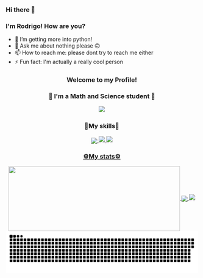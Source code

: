 ### Hi there 👋
### I'm Rodrigo! How are you?

- 🌱 I’m getting more into python!
- 💬 Ask me about nothing please 🙃
- 📫 How to reach me: please dont try to reach me either
- ⚡ Fun fact: I'm actually a really cool person

<div align='center'>

### Welcome to my Profile!
### 👾 I'm a Math and Science student 👾 <br/>

<img src="https://user-images.githubusercontent.com/73097560/115834477-dbab4500-a447-11eb-908a-139a6edaec5c.gif">
  
### 🚀My skills🚀

</a>
<a href="https://github.com/Rodtx21">
  <img align="center" src="https://img.shields.io/badge/Python-3776AB?style=for-the-badge&logo=python&logoColor=white" />
</a>

</a>
<a href="https://githu.bom/Rodtx21">
  <img align"center" src="https://img.shields.io/badge/C-00599C?style=for-the-badge&logo=c&logoColor=white" />


<img src="https://user-images.githubusercontent.com/73097560/115834477-dbab4500-a447-11eb-908a-139a6edaec5c.gif"> 

### ⚙️My stats⚙️

<a href="https://github.com/Pepyn0/github-readme-stats">
  <img width=450 height=170 align="center" src="https://github-readme-stats.vercel.app/api?username=Rodtx21&theme=midnight-purple&show_icons=true&bg_color=0D1117&hide_border=true" />
</a>
<a href="https://github.com/Rodtx21">
  <img align="center" src="https://github-readme-stats.vercel.app/api/top-langs/?username=Rodtx21&theme=midnight-purple&layout=compact&bg_color=0D1117&hide_border=true" />
</a>

<img src="https://user-images.githubusercontent.com/73097560/115834477-dbab4500-a447-11eb-908a-139a6edaec5c.gif"> 

<div>
  <a href="https://github.com/Rodtx21">
  <img src="https://github.com/Pepyn0/Pepyn0/raw/output/github-contribution-grid-snake.svg" alt="snake"></center>
</div>
